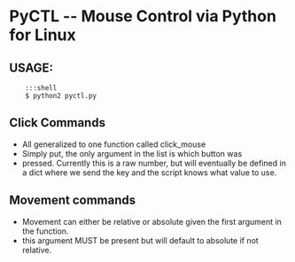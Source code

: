 # PyCTL -- Mouse Control via Python for Linux

## USAGE:
```
    :::shell
    $ python2 pyctl.py
```
## Click Commands

* All generalized to one function called click\_mouse
* Simply put, the only argument in the list is which button was
* pressed.  Currently this is a raw number, but will eventually be defined in a
  dict where we send the key and the script knows what value to use.


## Movement commands

* Movement can either be relative or absolute given the first argument in the
  function.
* this argument MUST be present but will default to absolute if not relative.
